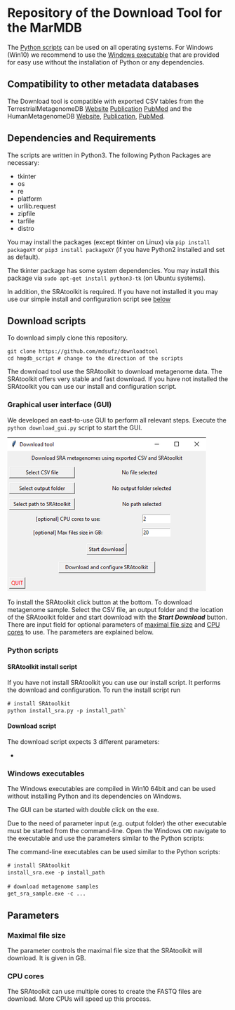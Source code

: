 # Repository of the Download Tool for the MarMDB 

The [Python scripts](#python-scripts) can be used on all operating systems. For Windows (Win10) we recommend to use the [Windows executable](#windows-executables) that are provided for easy use without the installation of Python or any dependencies.

## Compatibility to other metadata databases
The Download tool is compatible with exported CSV tables from the TerrestrialMetagenomeDB [Website](https://webapp.ufz.de/tmdb/) [Publication](https://academic.oup.com/nar/article/48/D1/D626/5625925) [PubMed](https://pubmed.ncbi.nlm.nih.gov/31728526/) and the HumanMetagenomeDB [Website](https://webapp.ufz.de/hmgdb/), [Publication](https://academic.oup.com/nar/article/49/D1/D743/5998395), [PubMed](https://pubmed.ncbi.nlm.nih.gov/33221926/). 

## Dependencies and Requirements

The scripts are written in Python3. The following Python Packages are necessary:

* tkinter
* os
* re
* platform
* urllib.request
* zipfile
* tarfile
* distro
 
You may install the packages (except tkinter on Linux) via `pip install packageXY` or `pip3 install packageXY` (if you have Python2 installed and set as default). 

The tkinter package has some system dependencies. You may install this package via `sudo apt-get install python3-tk` (on Ubuntu systems).

In addition, the SRAtoolkit is required. If you have not installed it you may use our simple install and configuration script see [below](#sratoolkit-install-script)

## Download scripts
To download simply clone this repository.

```
git clone https://github.com/mdsufz/downloadtool
cd hmgdb_script # change to the direction of the scripts
```

The download tool use the SRAtoolkit to download metagenome data. The SRAtoolkit offers very stable and fast download. If you have not installed the SRAtoolkit you can use our install and configuration script. 

### Graphical user interface (GUI)
We developed an east-to-use GUI to perform all relevant steps. Execute the `python download_gui.py` script to start the GUI. 

![gui interface](gui.png "GUI interface")

To install the SRAtoolkit click button at the bottom. To download metagenome sample. Select the CSV file, an output folder and the location of the SRAtoolkit folder and start download with the ***Start Download*** button. There are input field for optional parameters of [maximal file size](#maximal-file-size) and [CPU cores](cpu-cores) to use. The parameters are explained below.


### Python scripts

#### SRAtoolkit install script

If you have not install SRAtoolkit you can use our install script. It performs the download and configuration. To run the install script run 

```
# install SRAtoolkit
python install_sra.py -p install_path` 
```

#### Download script

The download script expects 3 different parameters: 

* 

### Windows executables

The Windows executables are compiled in Win10 64bit and can be used without installing Python and its dependencies on Windows.

The GUI can be started with double click on the exe. 

Due to the need of parameter input (e.g. output folder) the other executable must be started from the command-line. Open the Windows `CMD` navigate to the executable and use the parameters similar to the Python scripts:

The command-line executables can be used similar to the Python scripts:

```
# install SRAtoolkit
install_sra.exe -p install_path

# download metagenome samples
get_sra_sample.exe -c ...

```

## Parameters

### Maximal file size
The parameter controls the maximal file size that the SRAtoolkit will download. It is given in GB.

### CPU cores
The SRAtoolkit can use multiple cores to create the FASTQ files are download. More CPUs will speed up this process.

